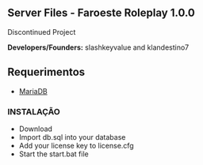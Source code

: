 ## Server Files - Faroeste Roleplay 1.0.0
Discontinued Project

**Developers/Founders:** slashkeyvalue and klandestino7

## Requerimentos
* [MariaDB](https://mariadb.org/)

### INSTALAÇÃO
- Download
- Import db.sql into your database
- Add your license key to license.cfg
- Start the start.bat file 


